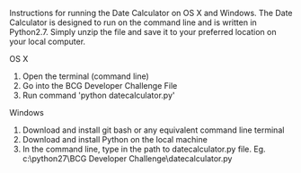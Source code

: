 Instructions for running the Date Calculator on OS X and Windows. The Date Calculator is designed to run on the command line and is written in Python2.7. Simply unzip the file and save it to your preferred location on your local computer. 


OS X

1) Open the terminal (command line)
2) Go into the BCG Developer Challenge File
3) Run command 'python datecalculator.py' 


Windows

1) Download and install git bash or any equivalent command line terminal
2) Download and install Python on the local machine
2) In the command line, type in the path to datecalculator.py file. Eg. c:\python27\BCG Developer Challenge\datecalculator.py